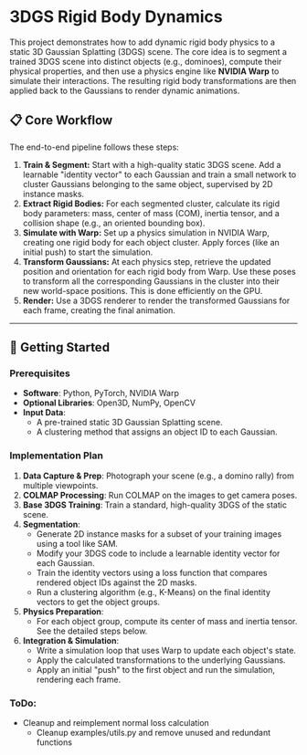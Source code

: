 # 3DGS Rigid Body Dynamics

This project demonstrates how to add dynamic rigid body physics to a static 3D Gaussian Splatting (3DGS) scene. The core idea is to segment a trained 3DGS scene into distinct objects (e.g., dominoes), compute their physical properties, and then use a physics engine like **NVIDIA Warp** to simulate their interactions. The resulting rigid body transformations are then applied back to the Gaussians to render dynamic animations.



## 📋 Core Workflow

The end-to-end pipeline follows these steps:

1.  **Train & Segment:** Start with a high-quality static 3DGS scene. Add a learnable "identity vector" to each Gaussian and train a small network to cluster Gaussians belonging to the same object, supervised by 2D instance masks.
2.  **Extract Rigid Bodies:** For each segmented cluster, calculate its rigid body parameters: mass, center of mass (COM), inertia tensor, and a collision shape (e.g., an oriented bounding box).
3.  **Simulate with Warp:** Set up a physics simulation in NVIDIA Warp, creating one rigid body for each object cluster. Apply forces (like an initial push) to start the simulation.
4.  **Transform Gaussians:** At each physics step, retrieve the updated position and orientation for each rigid body from Warp. Use these poses to transform all the corresponding Gaussians in the cluster into their new world-space positions. This is done efficiently on the GPU.
5.  **Render:** Use a 3DGS renderer to render the transformed Gaussians for each frame, creating the final animation.

---

## 🚀 Getting Started

### Prerequisites

* **Software**: Python, PyTorch, NVIDIA Warp
* **Optional Libraries**: Open3D, NumPy, OpenCV
* **Input Data**:
    * A pre-trained static 3D Gaussian Splatting scene.
    * A clustering method that assigns an object ID to each Gaussian.

### Implementation Plan

1.  **Data Capture & Prep**: Photograph your scene (e.g., a domino rally) from multiple viewpoints.
2.  **COLMAP Processing**: Run COLMAP on the images to get camera poses.
3.  **Base 3DGS Training**: Train a standard, high-quality 3DGS of the static scene.
4.  **Segmentation**:
    * Generate 2D instance masks for a subset of your training images using a tool like SAM.
    * Modify your 3DGS code to include a learnable identity vector for each Gaussian.
    * Train the identity vectors using a loss function that compares rendered object IDs against the 2D masks.
    * Run a clustering algorithm (e.g., K-Means) on the final identity vectors to get the object groups.
5.  **Physics Preparation**:
    * For each object group, compute its center of mass and inertia tensor. See the detailed steps below.
6.  **Integration & Simulation**:
    * Write a simulation loop that uses Warp to update each object's state.
    * Apply the calculated transformations to the underlying Gaussians.
    * Apply an initial "push" to the first object and run the simulation, rendering each frame.


### ToDo:
* Cleanup and reimplement normal loss calculation 
    * Cleanup examples/utils.py and remove unused and redundant functions 